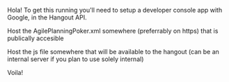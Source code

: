 Hola! To get this running you'll need to setup a developer console app with Google, in the Hangout API.

Host the AgilePlanningPoker.xml somewhere (preferrably on https) that is publically accesible

Host the js file somewhere that will be available to the hangout (can be an internal server if you plan to use solely internal)

Voila!
